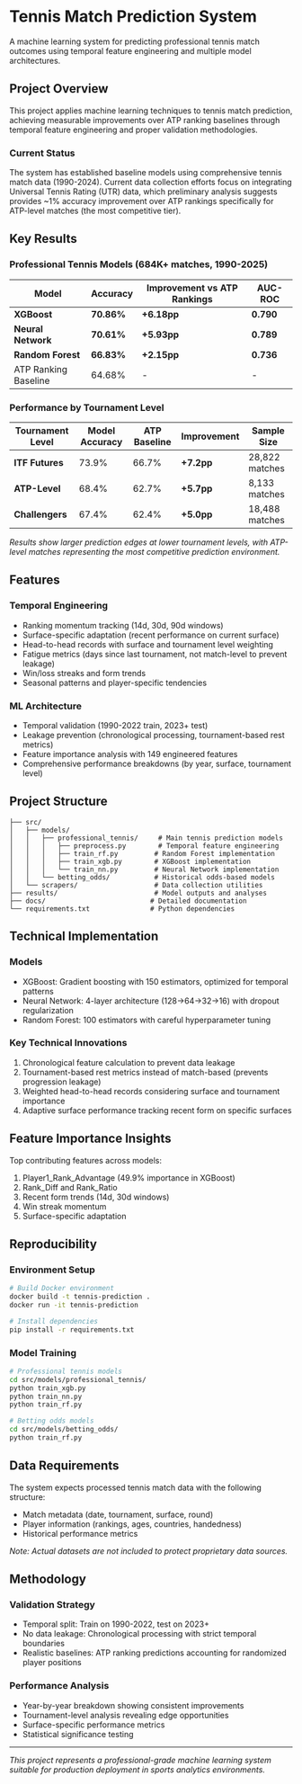 # Tennis Match Prediction System

A machine learning system for predicting professional tennis match outcomes using temporal feature engineering and multiple model architectures.

## Project Overview

This project applies machine learning techniques to tennis match prediction, achieving measurable improvements over ATP ranking baselines through temporal feature engineering and proper validation methodologies.

### Current Status
The system has established baseline models using comprehensive tennis match data (1990-2024). Current data collection efforts focus on integrating Universal Tennis Rating (UTR) data, which preliminary analysis suggests provides ~1% accuracy improvement over ATP rankings specifically for ATP-level matches (the most competitive tier).

## Key Results

### Professional Tennis Models (684K+ matches, 1990-2025)

| Model | Accuracy | Improvement vs ATP Rankings | AUC-ROC |
|-------|----------|----------------------------|---------|
| **XGBoost** | **70.86%** | **+6.18pp** | **0.790** |
| **Neural Network** | **70.61%** | **+5.93pp** | **0.789** |
| **Random Forest** | **66.83%** | **+2.15pp** | **0.736** |
| ATP Ranking Baseline | 64.68% | - | - |

### Performance by Tournament Level

| Tournament Level | Model Accuracy | ATP Baseline | Improvement | Sample Size |
|------------------|----------------|--------------|-------------|-------------|
| **ITF Futures** | 73.9% | 66.7% | **+7.2pp** | 28,822 matches |
| **ATP-Level** | 68.4% | 62.7% | **+5.7pp** | 8,133 matches |
| **Challengers** | 67.4% | 62.4% | **+5.0pp** | 18,488 matches |

*Results show larger prediction edges at lower tournament levels, with ATP-level matches representing the most competitive prediction environment.*

## Features

### Temporal Engineering
- Ranking momentum tracking (14d, 30d, 90d windows)
- Surface-specific adaptation (recent performance on current surface)
- Head-to-head records with surface and tournament level weighting
- Fatigue metrics (days since last tournament, not match-level to prevent leakage)
- Win/loss streaks and form trends
- Seasonal patterns and player-specific tendencies

### ML Architecture
- Temporal validation (1990-2022 train, 2023+ test)
- Leakage prevention (chronological processing, tournament-based rest metrics)
- Feature importance analysis with 149 engineered features
- Comprehensive performance breakdowns (by year, surface, tournament level)

## Project Structure

```
├── src/
│   ├── models/
│   │   ├── professional_tennis/     # Main tennis prediction models
│   │   │   ├── preprocess.py        # Temporal feature engineering
│   │   │   ├── train_rf.py         # Random Forest implementation
│   │   │   ├── train_xgb.py        # XGBoost implementation
│   │   │   └── train_nn.py         # Neural Network implementation
│   │   └── betting_odds/           # Historical odds-based models
│   └── scrapers/                   # Data collection utilities
├── results/                        # Model outputs and analyses
├── docs/                          # Detailed documentation
└── requirements.txt               # Python dependencies
```

## Technical Implementation

### Models
- XGBoost: Gradient boosting with 150 estimators, optimized for temporal patterns
- Neural Network: 4-layer architecture (128→64→32→16) with dropout regularization
- Random Forest: 100 estimators with careful hyperparameter tuning

### Key Technical Innovations
1. Chronological feature calculation to prevent data leakage
2. Tournament-based rest metrics instead of match-based (prevents progression leakage)
3. Weighted head-to-head records considering surface and tournament importance
4. Adaptive surface performance tracking recent form on specific surfaces

## Feature Importance Insights

Top contributing features across models:
1. Player1_Rank_Advantage (49.9% importance in XGBoost)
2. Rank_Diff and Rank_Ratio 
3. Recent form trends (14d, 30d windows)
4. Win streak momentum
5. Surface-specific adaptation

## Reproducibility

### Environment Setup
```bash
# Build Docker environment
docker build -t tennis-prediction .
docker run -it tennis-prediction

# Install dependencies
pip install -r requirements.txt
```

### Model Training
```bash
# Professional tennis models
cd src/models/professional_tennis/
python train_xgb.py
python train_nn.py  
python train_rf.py

# Betting odds models
cd src/models/betting_odds/
python train_rf.py
```

## Data Requirements

The system expects processed tennis match data with the following structure:
- Match metadata (date, tournament, surface, round)
- Player information (rankings, ages, countries, handedness)
- Historical performance metrics

*Note: Actual datasets are not included to protect proprietary data sources.*

## Methodology

### Validation Strategy
- Temporal split: Train on 1990-2022, test on 2023+
- No data leakage: Chronological processing with strict temporal boundaries
- Realistic baselines: ATP ranking predictions accounting for randomized player positions

### Performance Analysis
- Year-by-year breakdown showing consistent improvements
- Tournament-level analysis revealing edge opportunities
- Surface-specific performance metrics
- Statistical significance testing

---

*This project represents a professional-grade machine learning system suitable for production deployment in sports analytics environments.*